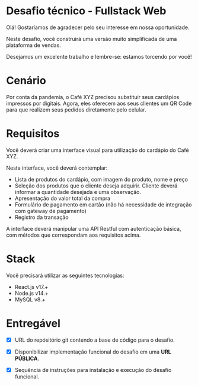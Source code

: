 # Desafio técnico - Fullstack Web

Olá!
Gostaríamos de agradecer pelo seu interesse em nossa oportunidade.

Neste desafio, você construirá uma versão muito simplificada de uma plataforma de vendas.

Desejamos um excelente trabalho e lembre-se: estamos torcendo por você!

# Cenário

Por conta da pandemia, o Café XYZ precisou substituir seus cardápios impressos por digitais.
Agora, eles oferecem aos seus clientes um QR Code para que realizem seus pedidos diretamente pelo celular.

# Requisitos

Você deverá criar uma interface visual para utilização do cardápio do Café XYZ. 

Nesta interface, você deverá contemplar:
* Lista de produtos do cardápio, com imagem do produto, nome e preço
* Seleção dos produtos que o cliente deseja adquirir. Cliente deverá informar a quantidade desejada e uma observação.
* Apresentação do valor total da compra
* Formulário de pagamento em cartão (não há necessidade de integração com gateway de pagamento)
* Registro da transação

A interface deverá manipular uma API Restful com autenticação básica, com métodos que correspondam aos requisitos acima.


# Stack

Você precisará utilizar as seguintes tecnologias:
* React.js v17.+
* Node.js v14.+
* MySQL v8.+


# Entregável

- [x] URL do repósitório git contendo a base de código para o desafio.
- [x] Disponibilizar implementação funcional do desafio em uma **URL PÚBLICA**.
- [x] Sequência de instruções para instalação e execução do desafio funcional.

